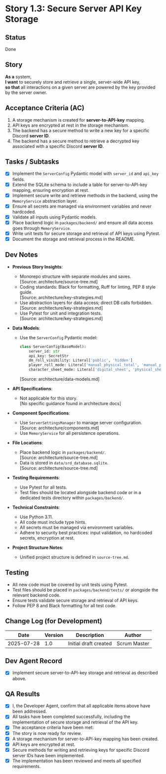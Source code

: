 # Story 1.3: Secure Server API Key Storage

## Status
Done

## Story
**As a** system,  
**I want** to securely store and retrieve a single, server-wide API key,  
**so that** all interactions on a given server are powered by the key provided by the server owner.

## Acceptance Criteria (AC)
1. A storage mechanism is created for **server-to-API-key** mapping.
2. API keys are encrypted at rest in the storage mechanism.
3. The backend has a secure method to write a new key for a specific Discord **server ID**.
4. The backend has a secure method to retrieve a decrypted key associated with a specific Discord **server ID**.

## Tasks / Subtasks
- [x] Implement the `ServerConfig` Pydantic model with `server_id` and `api_key` fields.  
- [x] Extend the SQLite schema to include a table for server-to-API-key mapping, ensuring encryption at rest.
- [x] Implement secure write and retrieve methods in the backend, using the `MemoryService` abstraction layer.
- [x] Ensure all secrets are managed via environment variables and never hardcoded.  
- [x] Validate all inputs using Pydantic models.  
- [x] Place backend logic in `packages/backend/` and ensure all data access goes through `MemoryService`.  
- [x] Write unit tests for secure storage and retrieval of API keys using Pytest.  
- [x] Document the storage and retrieval process in the README.

## Dev Notes

- **Previous Story Insights**:  
  - Monorepo structure with separate modules and saves.  
    [Source: architecture/source-tree.md]  
  - Coding standards: Black for formatting, Ruff for linting, PEP 8 style guide.  
    [Source: architecture/key-strategies.md]  
  - Use abstraction layers for data access; direct DB calls forbidden.  
    [Source: architecture/key-strategies.md]  
  - Use Pytest for unit and integration tests.  
    [Source: architecture/key-strategies.md]

- **Data Models**:  
  - Use the `ServerConfig` Pydantic model:  
    ```python
    class ServerConfig(BaseModel):
        server_id: str
        api_key: SecretStr
        dm_roll_visibility: Literal['public', 'hidden']
        player_roll_mode: Literal['manual_physical_total', 'manual_physical_raw', 'manual_digital', 'auto_visible', 'auto_hidden']
        character_sheet_mode: Literal['digital_sheet', 'physical_sheet']
    ```
    [Source: architecture/data-models.md]

- **API Specifications**:  
  - Not applicable for this story.  
    [No specific guidance found in architecture docs]

- **Component Specifications**:  
  - Use `ServerSettingsManager` to manage server configuration.  
    [Source: architecture/components.md]  
  - Use `MemoryService` for all persistence operations.  

- **File Locations**:  
  - Place backend logic in `packages/backend/`.  
    [Source: architecture/source-tree.md]  
  - Data is stored in `data/srd_database.sqlite`.  
    [Source: architecture/source-tree.md]

- **Testing Requirements**:  
  - Use Pytest for all tests.  
  - Test files should be located alongside backend code or in a dedicated tests directory within `packages/backend/`.

- **Technical Constraints**:  
  - Use Python 3.11.  
  - All code must include type hints.  
  - All secrets must be managed via environment variables.  
  - Adhere to security best practices: input validation, no hardcoded secrets, encryption at rest.  

- **Project Structure Notes**:  
  - Unified project structure is defined in `source-tree.md`.  

## Testing

- All new code must be covered by unit tests using Pytest.
- Test files should be placed in `packages/backend/tests/` or alongside the relevant backend code.
- Ensure tests validate secure storage and retrieval of API keys.
- Follow PEP 8 and Black formatting for all test code.

## Change Log (for Development)

| Date       | Version | Description                | Author      |
|------------|---------|----------------------------|-------------|
| 2025-07-28 | 1.0     | Initial draft created      | Scrum Master|

## Dev Agent Record

- [x] Implement secure server-to-API-key storage and retrieval as described above.

## QA Results

- [x] I, the Developer Agent, confirm that all applicable items above have been addressed.
- [x] All tasks have been completed successfully, including the implementation of secure storage and retrieval of the API key.
- [x] The acceptance criteria have been met:
- [x] The story is now ready for review.
- [x] A storage mechanism for server-to-API-key mapping has been created.
- [x] API keys are encrypted at rest.
- [x] Secure methods for writing and retrieving keys for specific Discord server IDs have been implemented.
- [x] The implementation has been reviewed and meets all specified requirements.
